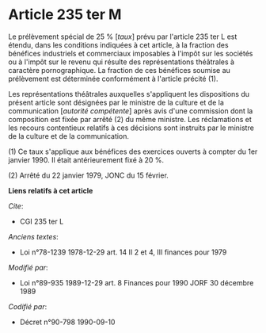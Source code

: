 # Article 235 ter M

Le prélèvement spécial de 25 % [*taux*] prévu par l'article 235 ter L est étendu, dans les conditions indiquées à cet
article, à la fraction des bénéfices industriels et commerciaux imposables à l'impôt sur les sociétés ou à l'impôt sur le
revenu qui résulte des représentations théâtrales à caractère pornographique. La fraction de ces bénéfices soumise au
prélèvement est déterminée conformément à l'article précité (1).

Les représentations théâtrales auxquelles s'appliquent les dispositions du présent article sont désignées par le ministre de
la culture et de la communication [*autorité compétente*] après avis d'une commission dont la composition est fixée par
arrêté (2) du même ministre. Les réclamations et les recours contentieux relatifs à ces décisions sont instruits par le
ministre de la culture et de la communication.

(1) Ce taux s'applique aux bénéfices des exercices ouverts à compter du 1er janvier 1990. Il était antérieurement fixé à  20
%.

(2) Arrêté du 22 janvier 1979, JONC du 15 février.

**Liens relatifs à cet article**

_Cite_:

  - CGI 235 ter L

_Anciens textes_:

  - Loi n°78-1239 1978-12-29 art. 14 II 2 et 4, III finances pour 1979

_Modifié par_:

  - Loi n°89-935 1989-12-29 art. 8 Finances pour 1990 JORF 30 décembre 1989

_Codifié par_:

  - Décret n°90-798 1990-09-10

